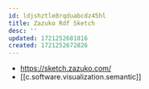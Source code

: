 ```yaml
---
id: ldjshztle8rqduabcdz45hl
title: Zazuko Rdf Sketch
desc: ''
updated: 1721252681816
created: 1721252672826
---
```


- https://sketch.zazuko.com/
- [[c.software.visualization.semantic]]